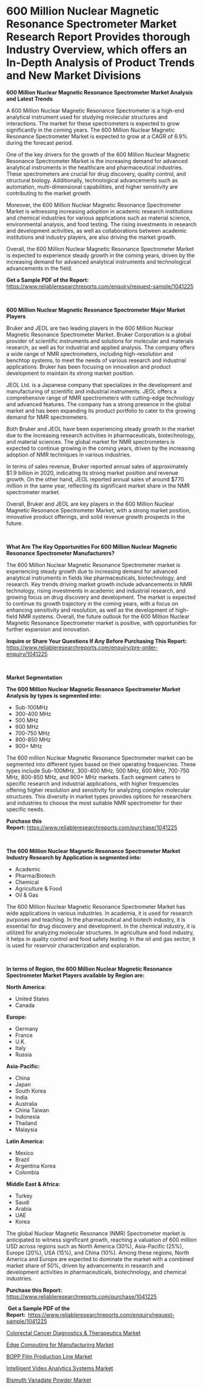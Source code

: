 <p><h1>600 Million Nuclear Magnetic Resonance Spectrometer Market Research Report Provides thorough Industry Overview, which offers an In-Depth Analysis of Product Trends and New Market Divisions</h1></p><p><strong>600 Million Nuclear Magnetic Resonance Spectrometer Market Analysis and Latest Trends</strong></p>
<p><p>A 600 Million Nuclear Magnetic Resonance Spectrometer is a high-end analytical instrument used for studying molecular structures and interactions. The market for these spectrometers is expected to grow significantly in the coming years. The 600 Million Nuclear Magnetic Resonance Spectrometer Market is expected to grow at a CAGR of 6.9% during the forecast period.</p><p>One of the key drivers for the growth of the 600 Million Nuclear Magnetic Resonance Spectrometer Market is the increasing demand for advanced analytical instruments in the healthcare and pharmaceutical industries. These spectrometers are crucial for drug discovery, quality control, and structural biology. Additionally, technological advancements such as automation, multi-dimensional capabilities, and higher sensitivity are contributing to the market growth.</p><p>Moreover, the 600 Million Nuclear Magnetic Resonance Spectrometer Market is witnessing increasing adoption in academic research institutions and chemical industries for various applications such as material science, environmental analysis, and food testing. The rising investments in research and development activities, as well as collaborations between academic institutions and industry players, are also driving the market growth.</p><p>Overall, the 600 Million Nuclear Magnetic Resonance Spectrometer Market is expected to experience steady growth in the coming years, driven by the increasing demand for advanced analytical instruments and technological advancements in the field.</p></p>
<p><strong>Get a Sample PDF of the Report:&nbsp;</strong> <a href="https://www.reliableresearchreports.com/enquiry/request-sample/1041225">https://www.reliableresearchreports.com/enquiry/request-sample/1041225</a></p>
<p>&nbsp;</p>
<p><strong>600 Million Nuclear Magnetic Resonance Spectrometer Major Market Players</strong></p>
<p><p>Bruker and JEOL are two leading players in the 600 Million Nuclear Magnetic Resonance Spectrometer Market. Bruker Corporation is a global provider of scientific instruments and solutions for molecular and materials research, as well as for industrial and applied analysis. The company offers a wide range of NMR spectrometers, including high-resolution and benchtop systems, to meet the needs of various research and industrial applications. Bruker has been focusing on innovation and product development to maintain its strong market position.</p><p>JEOL Ltd. is a Japanese company that specializes in the development and manufacturing of scientific and industrial instruments. JEOL offers a comprehensive range of NMR spectrometers with cutting-edge technology and advanced features. The company has a strong presence in the global market and has been expanding its product portfolio to cater to the growing demand for NMR spectrometers.</p><p>Both Bruker and JEOL have been experiencing steady growth in the market due to the increasing research activities in pharmaceuticals, biotechnology, and material sciences. The global market for NMR spectrometers is expected to continue growing in the coming years, driven by the increasing adoption of NMR techniques in various industries.</p><p>In terms of sales revenue, Bruker reported annual sales of approximately $1.9 billion in 2020, indicating its strong market position and revenue growth. On the other hand, JEOL reported annual sales of around $770 million in the same year, reflecting its significant market share in the NMR spectrometer market.</p><p>Overall, Bruker and JEOL are key players in the 600 Million Nuclear Magnetic Resonance Spectrometer Market, with a strong market position, innovative product offerings, and solid revenue growth prospects in the future.</p></p>
<p>&nbsp;</p>
<p><strong>What Are The Key Opportunities For 600 Million Nuclear Magnetic Resonance Spectrometer Manufacturers?</strong></p>
<p><p>The 600 Million Nuclear Magnetic Resonance Spectrometer market is experiencing steady growth due to increasing demand for advanced analytical instruments in fields like pharmaceuticals, biotechnology, and research. Key trends driving market growth include advancements in NMR technology, rising investments in academic and industrial research, and growing focus on drug discovery and development. The market is expected to continue its growth trajectory in the coming years, with a focus on enhancing sensitivity and resolution, as well as the development of high-field NMR systems. Overall, the future outlook for the 600 Million Nuclear Magnetic Resonance Spectrometer market is positive, with opportunities for further expansion and innovation.</p></p>
<p><strong>Inquire or Share Your Questions If Any Before Purchasing This Report:</strong> <a href="https://www.reliableresearchreports.com/enquiry/pre-order-enquiry/1041225">https://www.reliableresearchreports.com/enquiry/pre-order-enquiry/1041225</a></p>
<p>&nbsp;</p>
<p><strong>Market Segmentation</strong></p>
<p><strong>The 600 Million Nuclear Magnetic Resonance Spectrometer Market Analysis by types is segmented into:</strong></p>
<p><ul><li>Sub-100MHz</li><li>300-400 MHz</li><li>500 MHz</li><li>600 MHz</li><li>700-750 MHz</li><li>800-850 MHz</li><li>900+ MHz</li></ul></p>
<p><p>The 600 million Nuclear Magnetic Resonance Spectrometer market can be segmented into different types based on their operating frequencies. These types include Sub-100MHz, 300-400 MHz, 500 MHz, 600 MHz, 700-750 MHz, 800-850 MHz, and 900+ MHz markets. Each segment caters to specific research and industrial applications, with higher frequencies offering higher resolution and sensitivity for analyzing complex molecular structures. This diversity in market types provides options for researchers and industries to choose the most suitable NMR spectrometer for their specific needs.</p></p>
<p><strong>Purchase this Report:&nbsp;</strong><a href="https://www.reliableresearchreports.com/purchase/1041225">https://www.reliableresearchreports.com/purchase/1041225</a></p>
<p>&nbsp;</p>
<p><strong>The 600 Million Nuclear Magnetic Resonance Spectrometer Market Industry Research by Application is segmented into:</strong></p>
<p><ul><li>Academic</li><li>Pharma/Biotech</li><li>Chemical</li><li>Agriculture & Food</li><li>Oil & Gas</li></ul></p>
<p><p>The 600 Million Nuclear Magnetic Resonance Spectrometer Market has wide applications in various industries. In academia, it is used for research purposes and teaching. In the pharmaceutical and biotech industry, it is essential for drug discovery and development. In the chemical industry, it is utilized for analyzing molecular structures. In agriculture and food industry, it helps in quality control and food safety testing. In the oil and gas sector, it is used for reservoir characterization and exploration.</p></p>
<p>&nbsp;</p>
<p><strong>In terms of Region, the 600 Million Nuclear Magnetic Resonance Spectrometer Market Players available by Region are:</strong></p>
<p>
    <p> <strong> North America: </strong>
        <ul>
            <li>United States</li>
            <li>Canada</li>
        </ul>
        </p> 
    <p> <strong> Europe: </strong>
        <ul>
            <li>Germany</li>
            <li>France</li>
            <li>U.K.</li>
            <li>Italy</li>
            <li>Russia</li>
        </ul>
        </p> 
    <p> <strong> Asia-Pacific: </strong>
        <ul>
            <li>China</li>
            <li>Japan</li>
            <li>South Korea</li>
            <li>India</li>
            <li>Australia</li>
            <li>China Taiwan</li>
            <li>Indonesia</li>
            <li>Thailand</li>
            <li>Malaysia</li>
        </ul>
        </p> 
    <p> <strong> Latin America: </strong>
        <ul>
            <li>Mexico</li>
            <li>Brazil</li>
            <li>Argentina Korea</li>
            <li>Colombia</li>
        </ul>
        </p> 
    <p> <strong> Middle East & Africa: </strong>
        <ul>
            <li>Turkey</li>
            <li>Saudi</li>
            <li>Arabia</li>
            <li>UAE</li>
            <li>Korea</li>
        </ul>
    </p>
    </p>
<p><p>The global Nuclear Magnetic Resonance (NMR) Spectrometer market is anticipated to witness significant growth, reaching a valuation of 600 million USD across regions such as North America (30%), Asia-Pacific (25%), Europe (20%), USA (15%), and China (10%). Among these regions, North America and Europe are expected to dominate the market with a combined market share of 50%, driven by advancements in research and development activities in pharmaceuticals, biotechnology, and chemical industries.</p></p>
<p><strong>Purchase this Report: </strong><a href="https://www.reliableresearchreports.com/purchase/1041225">https://www.reliableresearchreports.com/purchase/1041225</a></p>
<p>&nbsp;<strong>Get a Sample PDF of the Report:&nbsp;&nbsp;</strong><a href="https://www.reliableresearchreports.com/enquiry/request-sample/1041225">https://www.reliableresearchreports.com/enquiry/request-sample/1041225</a></p>
<p><strong></strong></p>
<p><p><a href="https://medium.com/@elyssablick/analyzing-colorectal-cancer-diagnostics-amp-therapeutics-market-global-industry-perspective-and-8745455e2391">Colorectal Cancer Diagnostics & Therapeutics Market</a></p><p><a href="https://medium.com/@elyssablick/edge-computing-for-manufacturing-market-size-cagr-trends-2024-2030-5e751f42209a">Edge Computing for Manufacturing Market</a></p><p><a href="https://github.com/jaidynmorantestelletmjzya/Market-Research-Report-List-1/blob/main/bopp-film-production-line-market.md">BOPP Film Production Line Market</a></p><p><a href="https://medium.com/@elyssablick/intelligent-video-analytics-systems-market-analysis-its-cagr-market-segmentation-and-global-670910b8fde2">Intelligent Video Analytics Systems Market</a></p><p><a href="https://github.com/juniordelafrance/Market-Research-Report-List-2/blob/main/bismuth-vanadate-powder-market.md">Bismuth Vanadate Powder Market</a></p></p>